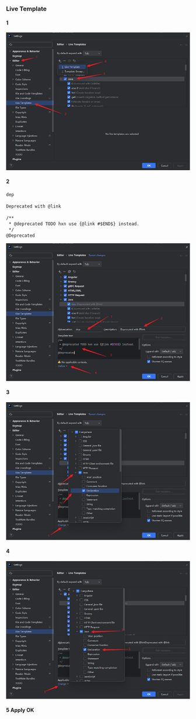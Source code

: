 ### Live Template
#### 1
![](https://raw.githubusercontent.com/huxiaoning/img/master/20250611164555.png)

#### 2
```
dep

Deprecated with @link

/**
 * @deprecated TODO hxn use {@link #$END$} instead.
 */
@Deprecated
```
![](https://raw.githubusercontent.com/huxiaoning/img/master/20250611164731.png)

#### 3
![](https://raw.githubusercontent.com/huxiaoning/img/master/20250611164835.png)

#### 4
![](https://raw.githubusercontent.com/huxiaoning/img/master/20250611165012.png)

#### 5 Apply OK
